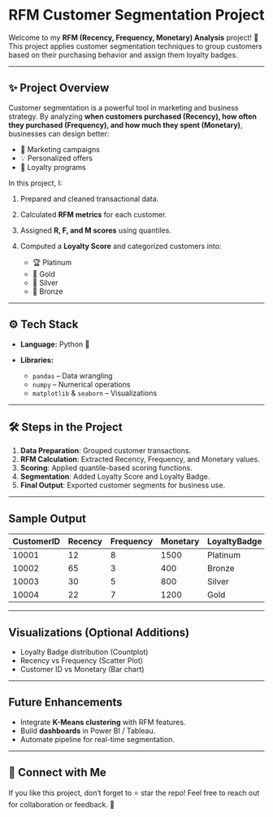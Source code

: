 
#  RFM Customer Segmentation Project

Welcome to my **RFM (Recency, Frequency, Monetary) Analysis** project! 🚀
This project applies customer segmentation techniques to group customers based on their purchasing behavior and assign them loyalty badges.

---

## ✨ Project Overview

Customer segmentation is a powerful tool in marketing and business strategy.
By analyzing **when customers purchased (Recency), how often they purchased (Frequency), and how much they spent (Monetary)**, businesses can design better:

* 🎯 Marketing campaigns
* 💡 Personalized offers
* 💎 Loyalty programs

In this project, I:

1. Prepared and cleaned transactional data.
2. Calculated **RFM metrics** for each customer.
3. Assigned **R, F, and M scores** using quantiles.
4. Computed a **Loyalty Score** and categorized customers into:

   * 🏆 Platinum
   * 🥇 Gold
   * 🥈 Silver
   * 🥉 Bronze

---

## ⚙️ Tech Stack

* **Language:** Python 🐍
* **Libraries:**

  * `pandas` – Data wrangling
  * `numpy` – Numerical operations
  * `matplotlib` & `seaborn` – Visualizations

---

## 🛠 Steps in the Project

1. **Data Preparation**: Grouped customer transactions.
2. **RFM Calculation**: Extracted Recency, Frequency, and Monetary values.
3. **Scoring**: Applied quantile-based scoring functions.
4. **Segmentation**: Added Loyalty Score and Loyalty Badge.
5. **Final Output**: Exported customer segments for business use.

---

##  Sample Output

| CustomerID | Recency | Frequency | Monetary | LoyaltyBadge |
| ---------- | ------- | --------- | -------- | ------------ |
| 10001      | 12      | 8         | 1500     | Platinum     |
| 10002      | 65      | 3         | 400      | Bronze       |
| 10003      | 30      | 5         | 800      | Silver       |
| 10004      | 22      | 7         | 1200     | Gold         |

---

##  Visualizations (Optional Additions)

* Loyalty Badge distribution (Countplot)
* Recency vs Frequency (Scatter Plot)
* Customer ID vs Monetary (Bar chart)

---

##  Future Enhancements

* Integrate **K-Means clustering** with RFM features.
* Build **dashboards** in Power BI / Tableau.
* Automate pipeline for real-time segmentation.

---

## 🤝 Connect with Me

If you like this project, don’t forget to ⭐ star the repo!
Feel free to reach out for collaboration or feedback. 🙌
